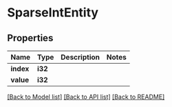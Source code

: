 # SparseIntEntity

## Properties

Name | Type | Description | Notes
------------ | ------------- | ------------- | -------------
**index** | **i32** |  | 
**value** | **i32** |  | 

[[Back to Model list]](../README.md#documentation-for-models) [[Back to API list]](../README.md#documentation-for-api-endpoints) [[Back to README]](../README.md)


